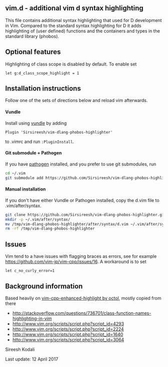 vim.d - additional vim d syntax highlighting
------------------------------------------------

This file contains additional syntax highlighting that used for D
development in Vim. Compared to the standard syntax highlighting for D it
adds highlighting of (user defined) functions and the containers and types in
the standard library (phobos).

Optional features
-----------------

Highlighting of class scope is disabled by default. To enable set
```vim
let g:d_class_scope_highlight = 1
```

Installation instructions
-------------------------
Follow one of the sets of directions below and reload vim afterwards.

#### Vundle
Install using [vundle](https://github.com/gmarik/Vundle.vim) by adding
```vim
Plugin 'Sirsireesh/vim-dlang-phobos-highlighter'
```
to .vimrc and run `:PluginInstall`.


#### Git submodule + Pathogen
If you have [pathogen](https://github.com/tpope/vim-pathogen) installed,
and you prefer to use git submodules, run
```sh
cd ~/.vim
git submodule add https://github.com/Sirsireesh/vim-dlang-phobos-highlighter.git bundle/syntax/
```

#### Manual installation
If you don't have either Vundle or Pathogen installed, copy the d.vim file
to .vim/after/syntax.
```sh
git clone https://github.com/Sirsireesh/vim-dlang-phobos-highlighter.git /tmp/vim-dlang-phobos-highlighter
mkdir -p ~/.vim/after/syntax/
mv /tmp/vim-dlang-phobos-highlighter/after/syntax/d.vim ~/.vim/after/syntax/d.vim
rm -rf /tmp/vim-dlang-phobos-highlighter
```

Issues
------

Vim tend to a have issues with flagging braces as errors, see for example
https://github.com/vim-jp/vim-cpp/issues/16. A workaround is to set
```vim
let c_no_curly_error=1
```

Background information
----------------------

Based heavily on [vim-cpp-enhanced-highlight by octol](https://github.com/octol/vim-cpp-enhanced-highlight), mostly copied from there
- http://stackoverflow.com/questions/736701/class-function-names-highlighting-in-vim
- http://www.vim.org/scripts/script.php?script_id=4293
- http://www.vim.org/scripts/script.php?script_id=2224
- http://www.vim.org/scripts/script.php?script_id=1640
- http://www.vim.org/scripts/script.php?script_id=3064

Sireesh Kodali

Last update: 12 April 2017
